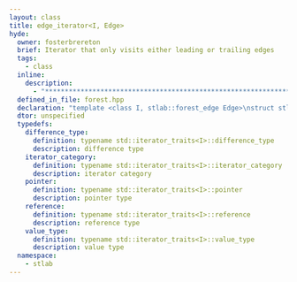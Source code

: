 ```yaml
---
layout: class
title: edge_iterator<I, Edge>
hyde:
  owner: fosterbrereton
  brief: Iterator that only visits either leading or trailing edges
  tags:
    - class
  inline:
    description:
      - "***********************************************************************************************"
  defined_in_file: forest.hpp
  declaration: "template <class I, stlab::forest_edge Edge>\nstruct stlab::edge_iterator;"
  dtor: unspecified
  typedefs:
    difference_type:
      definition: typename std::iterator_traits<I>::difference_type
      description: difference type
    iterator_category:
      definition: typename std::iterator_traits<I>::iterator_category
      description: iterator category
    pointer:
      definition: typename std::iterator_traits<I>::pointer
      description: pointer type
    reference:
      definition: typename std::iterator_traits<I>::reference
      description: reference type
    value_type:
      definition: typename std::iterator_traits<I>::value_type
      description: value type
  namespace:
    - stlab
---
```

